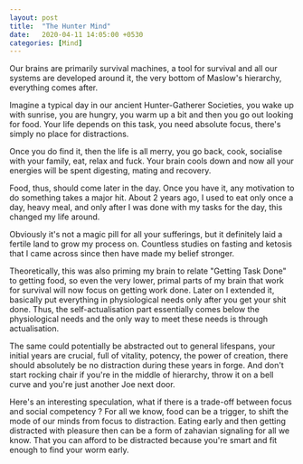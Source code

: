 ```yaml
---
layout: post
title:  "The Hunter Mind"
date:   2020-04-11 14:05:00 +0530
categories: [Mind]
---
```


Our brains are primarily survival machines, a tool for survival and all our systems are developed around it, the very bottom of Maslow's hierarchy, everything comes after.

Imagine a typical day in our ancient Hunter-Gatherer Societies, you wake up with sunrise, you are hungry, you warm up a bit and then you go out looking for food.
Your life depends on this task, you need absolute focus, there's simply no place for distractions.

Once you do find it, then the life is all merry, you go back, cook, socialise with your family, eat, relax and fuck. Your brain cools down and now all your energies will be spent digesting, mating and recovery.

Food, thus, should come later in the day. Once you have it, any motivation to do something takes a major hit.
About 2 years ago, I used to eat only once a day, heavy meal, and only after I was done with my tasks for the day, this changed my life around.

Obviously it's not a magic pill for all your sufferings, but it definitely laid a fertile land to grow my process on. Countless studies on fasting and ketosis that I came across since then have made my belief stronger.

Theoretically, this was also priming my brain to relate "Getting Task Done" to getting food, so even the very lower, primal parts of my brain that work for survival will now focus on getting work done. Later on I extended it, basically put everything in physiological needs only after you get your shit done. 
Thus, the self-actualisation part essentially comes below the physiological needs and the only way to meet these needs is through actualisation.

The same could potentially be abstracted out to general lifespans, your initial years are crucial, full of vitality, potency, the power of creation, there should absolutely be no distraction during these years in forge. And don't start rocking chair if you're in the middle of hierarchy, throw it on a bell curve and you're just another Joe next door. 

Here's an interesting speculation, what if there is a trade-off between focus and social competency ? 
For all we know, food can be a trigger, to shift the mode of our minds from focus to distraction. Eating early and then getting distracted with pleasure then can be a form of zahavian signaling for all we know. That you can afford to be distracted because you're smart and fit enough to find your worm early. 
